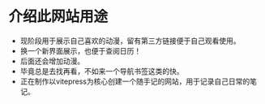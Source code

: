 # 介绍此网站用途
+ 现阶段用于展示自己喜欢的动漫，留有第三方链接便于自己观看使用。
+ 换一个新界面展示，也便于查阅日历！
+ 后面还会增加动漫。
+ 毕竟总是去找再看，不如来一个导航书签这类的快。
+ 正在制作以vitepress为核心创建一个随手记的网站，用于记录自己日常的笔记。